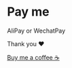 # Pay me

AliPay or WechatPay 

Thank you ❤️

[Buy me a coffee ☕️](https://no-ane.github.io/pay-me/index.html)
